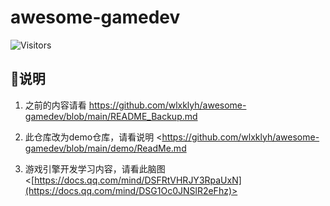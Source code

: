 # awesome-gamedev

![Visitors](https://visitor-badge.laobi.icu/badge?page_id=wlxklyh.awe-gdev&title=Visitors)

## :loudspeaker:说明

1. 之前的内容请看
<https://github.com/wlxklyh/awesome-gamedev/blob/main/README_Backup.md>

2. 此仓库改为demo仓库，请看说明
<<https://github.com/wlxklyh/awesome-gamedev/blob/main/demo/ReadMe.md>

3. 游戏引擎开发学习内容，请看此脑图
<[https://docs.qq.com/mind/DSFRtVHRJY3RpaUxN](https://docs.qq.com/mind/DSG1Oc0JNSlR2eFhz)>

